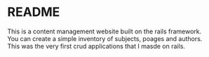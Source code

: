 # README

This is a content management website built on the rails framework.<br>
You can create a simple inventory of subjects, poages and authors.<br>
This was the very first crud applications that I masde on rails. 
